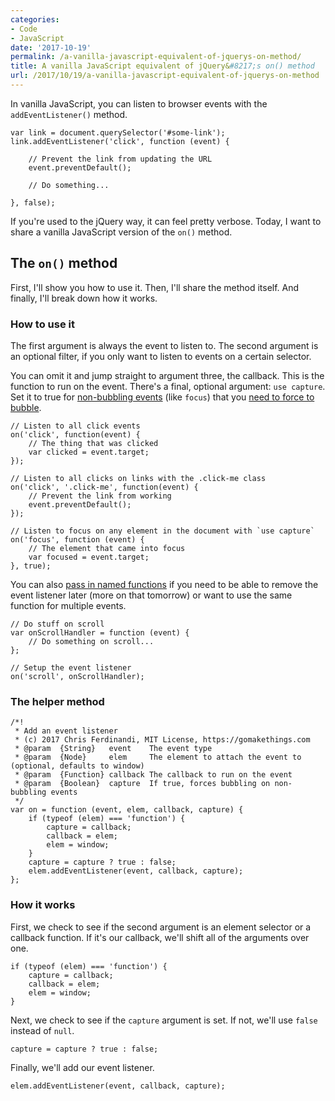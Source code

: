 ```yaml
---
categories:
- Code
- JavaScript
date: '2017-10-19'
permalink: /a-vanilla-javascript-equivalent-of-jquerys-on-method/
title: A vanilla JavaScript equivalent of jQuery&#8217;s on() method
url: /2017/10/19/a-vanilla-javascript-equivalent-of-jquerys-on-method
---
```


In vanilla JavaScript, you can listen to browser events with the `addEventListener()` method.

```lang-js
var link = document.querySelector('#some-link');
link.addEventListener('click', function (event) {

    // Prevent the link from updating the URL
    event.preventDefault();

    // Do something...

}, false);
```

If you're used to the jQuery way, it can feel pretty verbose. Today, I want to share a vanilla JavaScript version of the `on()` method.

## The `on()` method

First, I'll show you how to use it. Then, I'll share the method itself. And finally, I'll break down how it works.

### How to use it

The first argument is always the event to listen to. The second argument is an optional filter, if you only want to listen to events on a certain selector.

You can omit it and jump straight to argument three, the callback. This is the function to run on the event. There's a final, optional argument: `use capture`. Set it to true for [non-bubbling events](/when-to-use-use-capture-in-your-event-listeners/) (like `focus`) that you [need to force to bubble](/attaching-multiple-elements-to-a-single-event-listener-in-vanilla-js/).

```lang-js
// Listen to all click events
on('click', function(event) {
    // The thing that was clicked
    var clicked = event.target;
});

// Listen to all clicks on links with the .click-me class
on('click', '.click-me', function(event) {
    // Prevent the link from working
    event.preventDefault();
});

// Listen to focus on any element in the document with `use capture`
on('focus', function (event) {
    // The element that came into focus
    var focused = event.target;
}, true);
```

You can also [pass in named functions](/named-vs-anonymous-event-listener-functions/) if you need to be able to remove the event listener later (more on that tomorrow) or want to use the same function for multiple events.

```lang-js
// Do stuff on scroll
var onScrollHandler = function (event) {
    // Do something on scroll...
};

// Setup the event listener
on('scroll', onScrollHandler);
```

### The helper method

```lang-js
/*!
 * Add an event listener
 * (c) 2017 Chris Ferdinandi, MIT License, https://gomakethings.com
 * @param  {String}   event    The event type
 * @param  {Node}     elem     The element to attach the event to (optional, defaults to window)
 * @param  {Function} callback The callback to run on the event
 * @param  {Boolean}  capture  If true, forces bubbling on non-bubbling events
 */
var on = function (event, elem, callback, capture) {
	if (typeof (elem) === 'function') {
		capture = callback;
		callback = elem;
		elem = window;
	}
	capture = capture ? true : false;
	elem.addEventListener(event, callback, capture);
};
```

### How it works

First, we check to see if the second argument is an element selector or a callback function. If it's our callback, we'll shift all of the arguments over one.

```lang-js
if (typeof (elem) === 'function') {
	capture = callback;
	callback = elem;
	elem = window;
}
```

Next, we check to see if the `capture` argument is set. If not, we'll use `false` instead of `null`.

```lang-js
capture = capture ? true : false;
```

Finally, we'll add our event listener.

```lang-js
elem.addEventListener(event, callback, capture);
```
